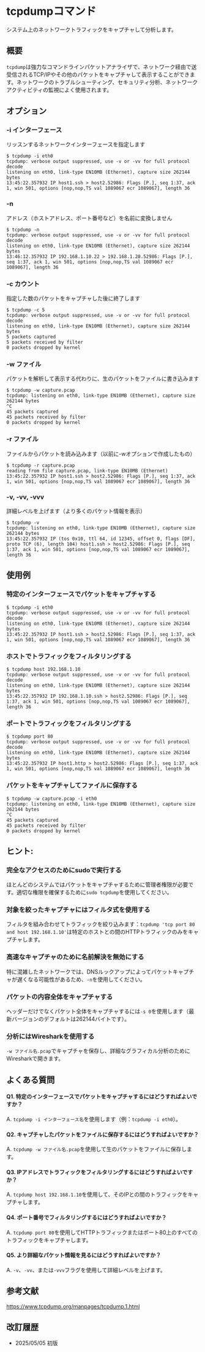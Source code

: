 # tcpdumpコマンド

システム上のネットワークトラフィックをキャプチャして分析します。

## 概要

`tcpdump`は強力なコマンドラインパケットアナライザで、ネットワーク経由で送受信されるTCP/IPやその他のパケットをキャプチャして表示することができます。ネットワークのトラブルシューティング、セキュリティ分析、ネットワークアクティビティの監視によく使用されます。

## オプション

### **-i インターフェース**

リッスンするネットワークインターフェースを指定します

```console
$ tcpdump -i eth0
tcpdump: verbose output suppressed, use -v or -vv for full protocol decode
listening on eth0, link-type EN10MB (Ethernet), capture size 262144 bytes
13:45:22.357932 IP host1.ssh > host2.52986: Flags [P.], seq 1:37, ack 1, win 501, options [nop,nop,TS val 1089067 ecr 1089067], length 36
```

### **-n**

アドレス（ホストアドレス、ポート番号など）を名前に変換しません

```console
$ tcpdump -n
tcpdump: verbose output suppressed, use -v or -vv for full protocol decode
listening on eth0, link-type EN10MB (Ethernet), capture size 262144 bytes
13:46:12.357932 IP 192.168.1.10.22 > 192.168.1.20.52986: Flags [P.], seq 1:37, ack 1, win 501, options [nop,nop,TS val 1089067 ecr 1089067], length 36
```

### **-c カウント**

指定した数のパケットをキャプチャした後に終了します

```console
$ tcpdump -c 5
tcpdump: verbose output suppressed, use -v or -vv for full protocol decode
listening on eth0, link-type EN10MB (Ethernet), capture size 262144 bytes
5 packets captured
5 packets received by filter
0 packets dropped by kernel
```

### **-w ファイル**

パケットを解析して表示する代わりに、生のパケットをファイルに書き込みます

```console
$ tcpdump -w capture.pcap
tcpdump: listening on eth0, link-type EN10MB (Ethernet), capture size 262144 bytes
^C
45 packets captured
45 packets received by filter
0 packets dropped by kernel
```

### **-r ファイル**

ファイルからパケットを読み込みます（以前に-wオプションで作成したもの）

```console
$ tcpdump -r capture.pcap
reading from file capture.pcap, link-type EN10MB (Ethernet)
13:45:22.357932 IP host1.ssh > host2.52986: Flags [P.], seq 1:37, ack 1, win 501, options [nop,nop,TS val 1089067 ecr 1089067], length 36
```

### **-v, -vv, -vvv**

詳細レベルを上げます（より多くのパケット情報を表示）

```console
$ tcpdump -v
tcpdump: listening on eth0, link-type EN10MB (Ethernet), capture size 262144 bytes
13:45:22.357932 IP (tos 0x10, ttl 64, id 12345, offset 0, flags [DF], proto TCP (6), length 104) host1.ssh > host2.52986: Flags [P.], seq 1:37, ack 1, win 501, options [nop,nop,TS val 1089067 ecr 1089067], length 36
```

## 使用例

### 特定のインターフェースでパケットをキャプチャする

```console
$ tcpdump -i eth0
tcpdump: verbose output suppressed, use -v or -vv for full protocol decode
listening on eth0, link-type EN10MB (Ethernet), capture size 262144 bytes
13:45:22.357932 IP host1.ssh > host2.52986: Flags [P.], seq 1:37, ack 1, win 501, options [nop,nop,TS val 1089067 ecr 1089067], length 36
```

### ホストでトラフィックをフィルタリングする

```console
$ tcpdump host 192.168.1.10
tcpdump: verbose output suppressed, use -v or -vv for full protocol decode
listening on eth0, link-type EN10MB (Ethernet), capture size 262144 bytes
13:45:22.357932 IP 192.168.1.10.ssh > host2.52986: Flags [P.], seq 1:37, ack 1, win 501, options [nop,nop,TS val 1089067 ecr 1089067], length 36
```

### ポートでトラフィックをフィルタリングする

```console
$ tcpdump port 80
tcpdump: verbose output suppressed, use -v or -vv for full protocol decode
listening on eth0, link-type EN10MB (Ethernet), capture size 262144 bytes
13:45:22.357932 IP host1.http > host2.52986: Flags [P.], seq 1:37, ack 1, win 501, options [nop,nop,TS val 1089067 ecr 1089067], length 36
```

### パケットをキャプチャしてファイルに保存する

```console
$ tcpdump -w capture.pcap -i eth0
tcpdump: listening on eth0, link-type EN10MB (Ethernet), capture size 262144 bytes
^C
45 packets captured
45 packets received by filter
0 packets dropped by kernel
```

## ヒント:

### 完全なアクセスのためにsudoで実行する

ほとんどのシステムではパケットをキャプチャするために管理者権限が必要です。適切な権限を確保するために`sudo tcpdump`を使用してください。

### 対象を絞ったキャプチャにはフィルタ式を使用する

フィルタを組み合わせてトラフィックを絞り込みます：`tcpdump 'tcp port 80 and host 192.168.1.10'`は特定のホストとの間のHTTPトラフィックのみをキャプチャします。

### 高速なキャプチャのために名前解決を無効にする

特に混雑したネットワークでは、DNSルックアップによってパケットキャプチャが遅くなる可能性があるため、`-n`を使用してください。

### パケットの内容全体をキャプチャする

ヘッダーだけでなくパケット全体をキャプチャするには`-s 0`を使用します（最新バージョンのデフォルトは262144バイトです）。

### 分析にはWiresharkを使用する

`-w ファイル名.pcap`でキャプチャを保存し、詳細なグラフィカル分析のためにWiresharkで開きます。

## よくある質問

#### Q1. 特定のインターフェースでパケットをキャプチャするにはどうすればよいですか？
A. `tcpdump -i インターフェース名`を使用します（例：`tcpdump -i eth0`）。

#### Q2. キャプチャしたパケットをファイルに保存するにはどうすればよいですか？
A. `tcpdump -w ファイル名.pcap`を使用して生のパケットをファイルに保存します。

#### Q3. IPアドレスでトラフィックをフィルタリングするにはどうすればよいですか？
A. `tcpdump host 192.168.1.10`を使用して、そのIPとの間のトラフィックをキャプチャします。

#### Q4. ポート番号でフィルタリングするにはどうすればよいですか？
A. `tcpdump port 80`を使用してHTTPトラフィックまたはポート80上のすべてのトラフィックをキャプチャします。

#### Q5. より詳細なパケット情報を見るにはどうすればよいですか？
A. `-v`、`-vv`、または`-vvv`フラグを使用して詳細レベルを上げます。

## 参考文献

https://www.tcpdump.org/manpages/tcpdump.1.html

## 改訂履歴

- 2025/05/05 初版